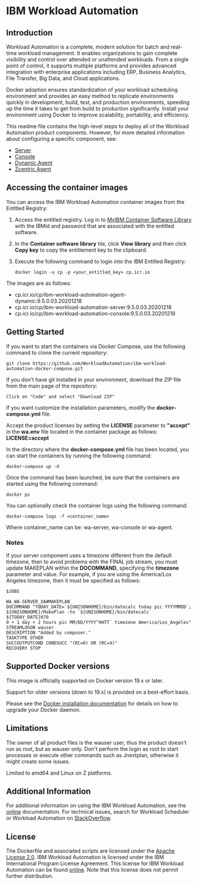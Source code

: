 # IBM Workload Automation

## Introduction
Workload Automation is a complete, modern solution for batch and real-time workload management. It enables organizations to gain complete visibility and control over attended or unattended workloads. From a single point of control, it supports multiple platforms and provides advanced integration with enterprise applications including ERP, Business Analytics, File Transfer, Big Data, and Cloud applications.

Docker adoption ensures standardization of your workload scheduling environment and provides an easy method to replicate environments quickly in development, build, test, and production environments, speeding up the time it takes to get from build to production significantly. Install your environment using Docker to improve scalability, portability, and efficiency.

This readme file contains the high-level steps to deploy all of the Workload Automation product components. However, for more detailed information about configuring a specific component, see:

* [Server](readmes/readme_SERVER.md)
* [Console](readmes/readme_CONSOLE.md)
* [Dynamic Agent](readmes/readme_DYNAMIC_AGENT.md)
* [Zcentric Agent](readmes/readme_ZCENTRIC_AGENT.md)

## Accessing the container images

You can access the IBM Workload Automation container images from the Entitled Registry:

1. Access the entitled registry. Log in to [MyIBM Container Software Library](https://myibm.ibm.com/products-services/containerlibrary) with the IBMid and password that are associated with the entitled software.

2.  In the **Container software library** tile, click **View library** and then click **Copy key** to copy the entitlement key to the clipboard.
3.  Execute the following command to login into the IBM Entitled Registry:
      
        docker login -u cp -p <your_entitled_key> cp.icr.io

 The images are as follows:

* cp.icr.io/cp/ibm-workload-automation-agent-dynamic:9.5.0.03.20201218
* cp.icr.io/cp/ibm-workload-automation-server:9.5.0.03.20201218
* cp.icr.io/cp/ibm-workload-automation-console:9.5.0.03.20201218


## Getting Started

If you want to start the containers via Docker Compose, use the following command to clone the current repository:

    git clone https://github.com/WorkloadAutomation/ibm-workload-automation-docker-compose.git

If you don't have git installed in your environment, download the ZIP file from the main page of the repository:

    Click on "Code" and select "Download ZIP"

If you want customize the installation parameters, modify the **docker-compose.yml** file.

Accept the product licenses by setting the **LICENSE** parameter to **"accept"** in the **wa.env** file located in the container package as follows: **LICENSE=accept**

In the directory where  the **docker-compose.yml** file has been located, you can start the containers by running the following command:

    docker-compose up -d

Once the command has been launched, be sure that the containers are started using the following command:

    docker ps 

You can optionally check the container logs using the following command:

    docker-compose logs -f <container_name>

Where container_name can be: wa-server, wa-console or wa-agent.

### Notes

If your server component uses a timezone different from the default timezone, then to avoid problems with the FINAL job stream, you must update MAKEPLAN within the **DOCOMMAND**, specifying the **timezone** parameter and value. For example, if you are using the America/Los Angeles timezone, then it must be specified as follows:

    $JOBS

    WA_WA-SERVER_XA#MAKEPLAN
    DOCOMMAND "TODAY_DATE=`${UNISONHOME}/bin/datecalc today pic YYYYMMDD`; ${UNISONHOME}/MakePlan -to `${UNISONHOME}/bin/datecalc ${TODAY_DATE}070
    0 + 1 day + 2 hours pic MM/DD/YYYY^HHTT` timezone America/Los_Angeles"
    STREAMLOGON wauser
    DESCRIPTION "Added by composer."
    TASKTYPE OTHER
    SUCCOUTPUTCOND CONDSUCC "(RC=0) OR (RC=4)"
    RECOVERY STOP


      
## Supported Docker versions
This image is officially supported on Docker version 19.x or later.

Support for older versions (down to 19.x) is provided on a best-effort basis.

Please see the [Docker installation documentation](https://docs.docker.com/engine/installation/) for details on how to upgrade your Docker daemon. 

## Limitations
The owner of all product files is the wauser user, thus the product doesn't run as root, but as wauser only. Don't perform the login as root to start processes or execute other commands such as Jnextplan, otherwise it might create some issues.

Limited to amd64 and Linux on Z platforms.

## Additional Information
For additional information on using the IBM Workload Automation, see the [online](https://www.ibm.com/support/knowledgecenter/en/SSGSPN_9.5.0/com.ibm.tivoli.itws.doc_9.5/distr/src_pi/awspipartdepcont.htm) documentation. For technical issues, search for Workload Scheduler or Workload Automation on [StackOverflow](http://stackoverflow.com/search?q=workload+scheduler).

## License
The Dockerfile and associated scripts are licensed under the [Apache License 2.0](http://www.apache.org/licenses/LICENSE-2.0). IBM Workload Automation is licensed under the IBM International Program License Agreement. This license for IBM Workload Automation can be found [online](https://www14.software.ibm.com/cgi-bin/weblap/lap.pl?li_formnum=L-AGOO-BNFE4V). Note that this license does not permit further distribution.
